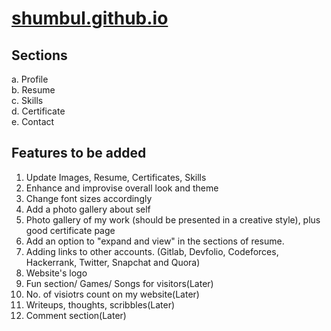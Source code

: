 # [shumbul.github.io](shumbul.github.io)

## Sections 
  a. Profile \
  b. Resume \
  c. Skills \
  d. Certificate \
  e. Contact 
  
## Features to be added
1. Update Images, Resume, Certificates, Skills
2. Enhance and improvise overall look and theme
3. Change font sizes accordingly
4. Add a photo gallery about self
5. Photo gallery of my work (should be presented in a creative style), plus good certificate page
6. Add an option to "expand and view" in the sections of resume.
7. Adding links to other accounts. (Gitlab, Devfolio, Codeforces, Hackerrank, Twitter, Snapchat and Quora)
8. Website's logo
9. Fun section/ Games/ Songs for visitors(Later)
10. No. of visiotrs count on my website(Later)
11. Writeups, thoughts, scribbles(Later)
12. Comment section(Later)
